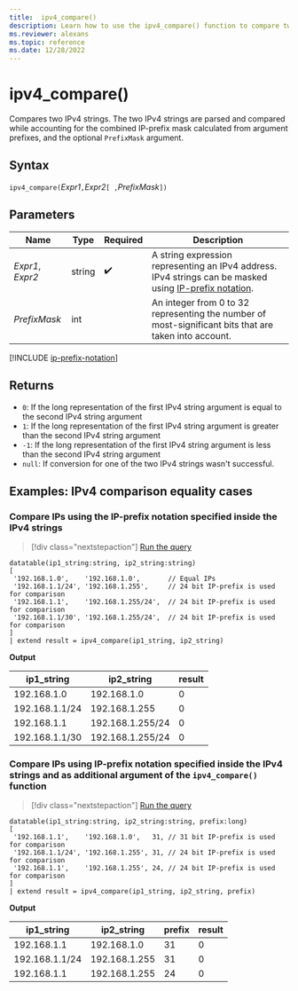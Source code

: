```yaml
---
title:  ipv4_compare()
description: Learn how to use the ipv4_compare() function to compare two IPv4 strings.
ms.reviewer: alexans
ms.topic: reference
ms.date: 12/28/2022
---
```

# ipv4_compare()

Compares two IPv4 strings. The two IPv4 strings are parsed and compared while accounting for the combined IP-prefix mask calculated from argument prefixes, and the optional `PrefixMask` argument.

## Syntax

`ipv4_compare(`*Expr1*`,`*Expr2*`[ ,`*PrefixMask*`])`

## Parameters

| Name | Type | Required | Description |
|--|--|--|--|
|*Expr1*, *Expr2*| string |  :heavy_check_mark: | A string expression representing an IPv4 address. IPv4 strings can be masked using [IP-prefix notation](#ip-prefix-notation).
|*PrefixMask*| int | | An integer from 0 to 32 representing the number of most-significant bits that are taken into account.

[!INCLUDE [ip-prefix-notation](../../includes/ip-prefix-notation.md)]

## Returns

* `0`: If the long representation of the first IPv4 string argument is equal to the second IPv4 string argument
* `1`: If the long representation of the first IPv4 string argument is greater than the second IPv4 string argument
* `-1`: If the long representation of the first IPv4 string argument is less than the second IPv4 string argument
* `null`: If conversion for one of the two IPv4 strings wasn't successful.

## Examples: IPv4 comparison equality cases

### Compare IPs using the IP-prefix notation specified inside the IPv4 strings

> [!div class="nextstepaction"]
> <a href="https://dataexplorer.azure.com/clusters/help/databases/Samples?query=H4sIAAAAAAAAA51QsQ6CMBDd+YrbkAQprWDUxNHBzd0YAlLIJUhrWwyDH+8ldYAw6d1wyct7715eXTraqpMr1LywzmDfHvyJAbWYQ1FwDSDke5Hw7S7hSRrGQLNEaBiD03MoOzhf7EzEmciINUFEnn9lJBIZVOhItdZGNjgCWhisrKFRBu7qoUuDVvVzy0UOsvRv/rZkm3SR8nfLW/AGOTrZ12CkHToHR6r1lRWeM6192nf0AaIgALOYAQAA" target="_blank">Run the query</a>

```kusto
datatable(ip1_string:string, ip2_string:string)
[
 '192.168.1.0',    '192.168.1.0',       // Equal IPs
 '192.168.1.1/24', '192.168.1.255',     // 24 bit IP-prefix is used for comparison
 '192.168.1.1',    '192.168.1.255/24',  // 24 bit IP-prefix is used for comparison
 '192.168.1.1/30', '192.168.1.255/24',  // 24 bit IP-prefix is used for comparison
]
| extend result = ipv4_compare(ip1_string, ip2_string)
```

**Output**

|ip1_string|ip2_string|result|
|---|---|---|
|192.168.1.0|192.168.1.0|0|
|192.168.1.1/24|192.168.1.255|0|
|192.168.1.1|192.168.1.255/24|0|
|192.168.1.1/30|192.168.1.255/24|0|

### Compare IPs using IP-prefix notation specified inside the IPv4 strings and as additional argument of the `ipv4_compare()` function

> [!div class="nextstepaction"]
> <a href="https://dataexplorer.azure.com/clusters/help/databases/Samples?query=H4sIAAAAAAAAA52QQQrCMBBF9z3F7GqhtiamRQsewJ17kdLatAzUJCSpdOHhDUYh6kpnFh8ew2P4XWPdtiNfoCK1sRrFUPlIARX9RErzHudqlGJIomMEMdnSjJSbjGQkTsFNQFYPsiYp5LkLaNHC/rD0DkADk+Ed9FLDWV5Uo9FI8a7MKXOOgNCicOCppOwP5deXXknZT8pTdAM+Wy460NxMo4Wdq+vKan8T1hn2+CowuQNRhO/LeAEAAA==" target="_blank">Run the query</a>

```kusto
datatable(ip1_string:string, ip2_string:string, prefix:long)
[
 '192.168.1.1',    '192.168.1.0',   31, // 31 bit IP-prefix is used for comparison
 '192.168.1.1/24', '192.168.1.255', 31, // 24 bit IP-prefix is used for comparison
 '192.168.1.1',    '192.168.1.255', 24, // 24 bit IP-prefix is used for comparison
]
| extend result = ipv4_compare(ip1_string, ip2_string, prefix)
```

**Output**

|ip1_string|ip2_string|prefix|result|
|---|---|---|---|
|192.168.1.1|192.168.1.0|31|0|
|192.168.1.1/24|192.168.1.255|31|0|
|192.168.1.1|192.168.1.255|24|0|
